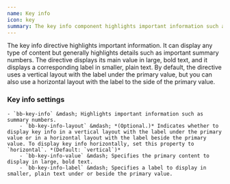 ```yaml
---
name: Key info
icon: key
summary: The key info component highlights important information such as summary numbers.
---
```


The key info directive highlights important information. It can display any type of content but generally highlights details such as important summary numbers. The directive displays its main value in large, bold text, and it displays a corresponding label in smaller, plain text. By default, the directive uses a vertical layout with the label under the primary value, but you can also use a horizontal layout with the label to the side of the primary value. 

### Key info settings ###
    - `bb-key-info` &mdash; Highlights important information such as summary numbers.
        - `bb-key-info-layout` &mdash; *(Optional.)* Indicates whether to display key info in a vertical layout with the label under the primary value or in a horizontal layout with the label beside the primary value. To display key info horizontally, set this property to `horizontal`. *(Default: `vertical`)*
        - `bb-key-info-value` &mdash; Specifies the primary content to display in large, bold text. 
        - `bb-key-info-label` &mdash; Specifies a label to display in smaller, plain text under or beside the primary value.